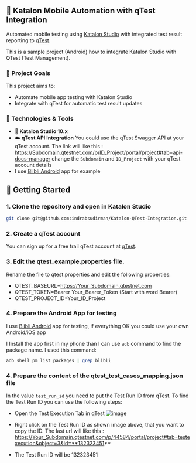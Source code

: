 ## 📱 Katalon Mobile Automation with qTest Integration

Automated mobile testing using [Katalon Studio](https://katalon.com/) with integrated test result reporting to [qTest](https://www.tricentis.com/products/unified-test-management-qtest).

This is a sample project (Android) how to integrate Katalon Studio with QTest (Test Management).

### 🎯 Project Goals

This project aims to:

- Automate mobile app testing with Katalon Studio
- Integrate with qTest for automatic test result updates

### 🔧 Technologies & Tools

- 📱 **Katalon Studio 10.x**
- ☁️ **qTest API Integration** You could use the qTest Swagger API at your qTest account. The link will like this : https://Subdomain.qtestnet.com/p/ID_Project/portal/project#tab=api-docs-manager change the `Subdomain` and `ID_Project` with your qTest account details
- I use [Blibli Android](https://play.google.com/store/apps/details?id=blibli.mobile.commerce&hl=id) app for example

## 🚀 Getting Started

### 1. Clone the repository and open in Katalon Studio

```bash
git clone git@github.com:indrabsudirman/Katalon-QTest-Integration.git
```

### 2. Create a qTest account

You can sign up for a free trail qTest account at [qTest](https://www.tricentis.com/software-testing-tool-trial-demo/qtest-trial).

### 3. Edit the qtest_example.properties file.

Rename the file to qtest.properties and edit the following properties:

- QTEST_BASEURL=https://Your_Subdomain.qtestnet.com
- QTEST_TOKEN=Bearer Your_Bearer_Token (Start with word Bearer)
- QTEST_PROJECT_ID=Your_ID_Project

### 4. Prepare the Android App for testing

I use [Blibli Android](https://play.google.com/store/apps/details?id=blibli.mobile.commerce&hl=id) app for testing, if everything OK you could use your own Android/iOS app

I Install the app first in my phone than I can use `adb` command to find the package name. I used this command:

```bash
adb shell pm list packages | grep blibli
```

### 4. Prepare the content of the qtest_test_cases_mapping.json file

In the value `test_run_id` you need to put the Test Run ID from qTest. To find the Test Run ID you can use the following steps:

- Open the Test Execution Tab in qTest
  ![image](https://github.com/user-attachments/assets/a58a3809-8419-4f2c-85f0-8ed1b2f7eea5)

- Right click on the Test Run ID as shown image above, that you want to copy the ID. The last url will like this : https://Your_Subdomain.qtestnet.com/p/44584/portal/project#tab=testexecution&object=3&id=**132323451**
- The Test Run ID will be 132323451
